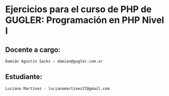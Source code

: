 # Ejercicios para el curso de PHP de GUGLER: Programación en PHP Nivel I

## Docente a cargo:

    Damián Agustín Sacks – damian@gugler.com.ar

## Estudiante:

    Luciano Martínez - lucianomartinez27@gmail.com
